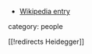 
* [Wikipedia entry](http://en.wikipedia.org/wiki/Martin_Heidegger)

category: people

[[!redirects Heidegger]]
